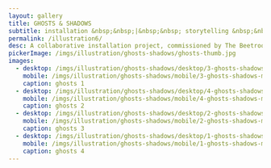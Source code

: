 ```yaml
---
layout: gallery
title: GHOSTS & SHADOWS
subtitle: installation &nbsp;&nbsp;|&nbsp;&nbsp; storytelling &nbsp;&nbsp;|&nbsp;&nbsp; mixed media
permalink: /illustration6/
desc: A collaborative installation project, commissioned by The Beetroot Tree Gallery in Derbyshire..
pickerImage: /imgs/illustration/ghosts-shadows/ghosts-thumb.jpg
images:
  - desktop: /imgs/illustration/ghosts-shadows/desktop/3-ghosts-shadows-dt.jpg
    mobile: /imgs/illustration/ghosts-shadows/mobile/3-ghosts-shadows-m.jpg
    caption: ghosts 1
  - desktop: /imgs/illustration/ghosts-shadows/desktop/4-ghosts-shadows-dt.jpg
    mobile: /imgs/illustration/ghosts-shadows/mobile/4-ghosts-shadows-m.jpg
    caption: ghosts 2
  - desktop: /imgs/illustration/ghosts-shadows/desktop/2-ghosts-shadows-dt.jpg
    mobile: /imgs/illustration/ghosts-shadows/mobile/2-ghosts-shadows-m.jpg
    caption: ghosts 3
  - desktop: /imgs/illustration/ghosts-shadows/desktop/1-ghosts-shadows-dt.jpg
    mobile: /imgs/illustration/ghosts-shadows/mobile/1-ghosts-shadows-m.jpg
    caption: ghosts 4
---
```

